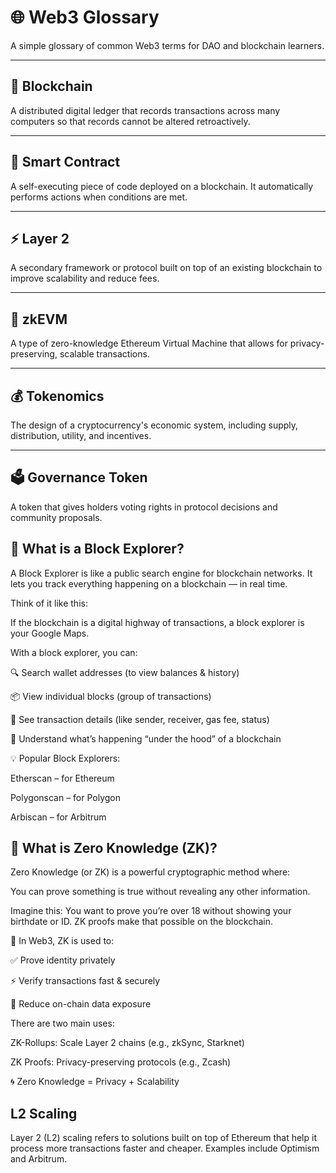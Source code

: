 # 🌐 Web3 Glossary

A simple glossary of common Web3 terms for DAO and blockchain learners.

---

## 🔗 Blockchain
A distributed digital ledger that records transactions across many computers so that records cannot be altered retroactively.

---

## 🧠 Smart Contract
A self-executing piece of code deployed on a blockchain. It automatically performs actions when conditions are met.

---

## ⚡ Layer 2
A secondary framework or protocol built on top of an existing blockchain to improve scalability and reduce fees.

---

## 🔐 zkEVM
A type of zero-knowledge Ethereum Virtual Machine that allows for privacy-preserving, scalable transactions.

---

## 💰 Tokenomics
The design of a cryptocurrency's economic system, including supply, distribution, utility, and incentives.

---

## 🗳️ Governance Token
A token that gives holders voting rights in protocol decisions and community proposals.

## 🧭 What is a Block Explorer?
A Block Explorer is like a public search engine for blockchain networks. It lets you track everything happening on a blockchain — in real time.

Think of it like this:

If the blockchain is a digital highway of transactions, a block explorer is your Google Maps.

With a block explorer, you can:

🔍 Search wallet addresses (to view balances & history)

📦 View individual blocks (group of transactions)

🔗 See transaction details (like sender, receiver, gas fee, status)

🧠 Understand what’s happening “under the hood” of a blockchain

💡 Popular Block Explorers:

Etherscan – for Ethereum

Polygonscan – for Polygon

Arbiscan – for Arbitrum

## 🧠 What is Zero Knowledge (ZK)?
Zero Knowledge (or ZK) is a powerful cryptographic method where:

You can prove something is true without revealing any other information.

Imagine this:
You want to prove you’re over 18 without showing your birthdate or ID.
ZK proofs make that possible on the blockchain.

🔐 In Web3, ZK is used to:

✅ Prove identity privately

⚡ Verify transactions fast & securely

🔎 Reduce on-chain data exposure

There are two main uses:

ZK-Rollups: Scale Layer 2 chains (e.g., zkSync, Starknet)

ZK Proofs: Privacy-preserving protocols (e.g., Zcash)

🌀 Zero Knowledge = Privacy + Scalability


## L2 Scaling
Layer 2 (L2) scaling refers to solutions built on top of Ethereum that help it process more transactions faster and cheaper. Examples include Optimism and Arbitrum.
